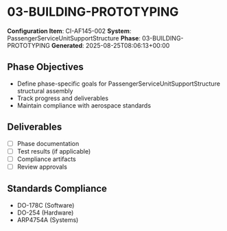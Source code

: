 # 03-BUILDING-PROTOTYPING

**Configuration Item**: CI-AF145-002
**System**: PassengerServiceUnitSupportStructure
**Phase**: 03-BUILDING-PROTOTYPING
**Generated**: 2025-08-25T08:06:13+00:00

## Phase Objectives
- Define phase-specific goals for PassengerServiceUnitSupportStructure structural assembly
- Track progress and deliverables
- Maintain compliance with aerospace standards

## Deliverables
- [ ] Phase documentation
- [ ] Test results (if applicable)
- [ ] Compliance artifacts
- [ ] Review approvals

## Standards Compliance
- DO-178C (Software)
- DO-254 (Hardware)
- ARP4754A (Systems)

